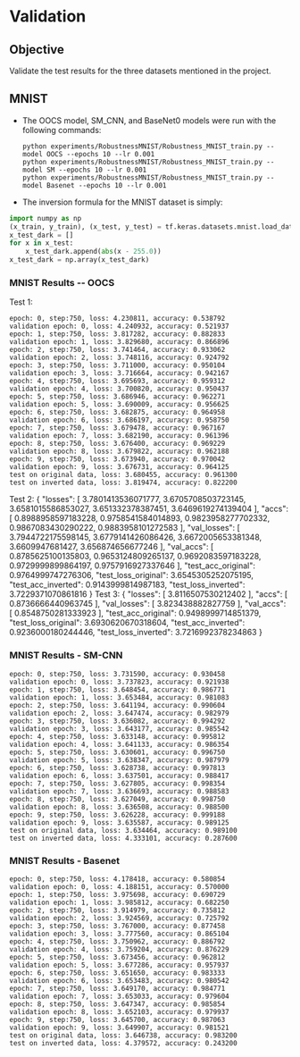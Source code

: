 # Validation

## Objective
Validate the test results for the three datasets mentioned in the project.

## MNIST
- The OOCS model, SM_CNN, and BaseNet0 models were run with the following commands:
    ```terminal
    python experiments/RobustnessMNIST/Robustness_MNIST_train.py --model OOCS --epochs 10 --lr 0.001
    python experiments/RobustnessMNIST/Robustness_MNIST_train.py --model SM --epochs 10 --lr 0.001
    python experiments/RobustnessMNIST/Robustness_MNIST_train.py --model Basenet --epochs 10 --lr 0.001
    ```
- The inversion formula for the MNIST dataset is simply:

```python
import numpy as np
(x_train, y_train), (x_test, y_test) = tf.keras.datasets.mnist.load_data()
x_test_dark = []
for x in x_test:
    x_test_dark.append(abs(x - 255.0))
x_test_dark = np.array(x_test_dark)
```

### MNIST Results -- OOCS
Test 1:
```text
epoch: 0, step:750, loss: 4.230811, accuracy: 0.538792
validation epoch: 0, loss: 4.240932, accuracy: 0.521937
epoch: 1, step:750, loss: 3.817282, accuracy: 0.882833
validation epoch: 1, loss: 3.829680, accuracy: 0.866896
epoch: 2, step:750, loss: 3.741464, accuracy: 0.933062
validation epoch: 2, loss: 3.748116, accuracy: 0.924792
epoch: 3, step:750, loss: 3.711000, accuracy: 0.950104
validation epoch: 3, loss: 3.716664, accuracy: 0.942167
epoch: 4, step:750, loss: 3.695693, accuracy: 0.959312
validation epoch: 4, loss: 3.700820, accuracy: 0.950437
epoch: 5, step:750, loss: 3.686946, accuracy: 0.962271
validation epoch: 5, loss: 3.690009, accuracy: 0.956625
epoch: 6, step:750, loss: 3.682875, accuracy: 0.964958
validation epoch: 6, loss: 3.686197, accuracy: 0.958750
epoch: 7, step:750, loss: 3.679478, accuracy: 0.967167
validation epoch: 7, loss: 3.682190, accuracy: 0.961396
epoch: 8, step:750, loss: 3.676400, accuracy: 0.969229
validation epoch: 8, loss: 3.679822, accuracy: 0.962188
epoch: 9, step:750, loss: 3.673940, accuracy: 0.970042
validation epoch: 9, loss: 3.676731, accuracy: 0.964125
test on original data, loss: 3.680455, accuracy: 0.961300
test on inverted data, loss: 3.819474, accuracy: 0.822200
```
Test 2:
{
    "losses": [
        3.7801413536071777,
        3.6705708503723145,
        3.6581015586853027,
        3.651332378387451,
        3.6469619274139404
    ],
    "accs": [
        0.8988958597183228,
        0.9758541584014893,
        0.9823958277702332,
        0.9867083430290222,
        0.9883958101272583
    ],
    "val_losses": [
        3.7944722175598145,
        3.6779141426086426,
        3.6672005653381348,
        3.6609947681427,
        3.656874656677246
    ],
    "val_accs": [
        0.8785625100135803,
        0.9653124809265137,
        0.9692083597183228,
        0.9729999899864197,
        0.9757916927337646
    ],
    "test_acc_original": 0.9764999747276306,
    "test_loss_original": 3.6545305252075195,
    "test_acc_inverted": 0.9143999814987183,
    "test_loss_inverted": 3.7229371070861816
}
Test 3:
{
    "losses": [
        3.8116507530212402
    ],
    "accs": [
        0.8736666440963745
    ],
    "val_losses": [
        3.823438882827759
    ],
    "val_accs": [
        0.8548750281333923
    ],
    "test_acc_original": 0.9498999714851379,
    "test_loss_original": 3.6930620670318604,
    "test_acc_inverted": 0.9236000180244446,
    "test_loss_inverted": 3.7216992378234863
}

### MNIST Results - SM-CNN
```text
epoch: 0, step:750, loss: 3.731590, accuracy: 0.930458
validation epoch: 0, loss: 3.737823, accuracy: 0.921938
epoch: 1, step:750, loss: 3.648454, accuracy: 0.986771
validation epoch: 1, loss: 3.653484, accuracy: 0.981083
epoch: 2, step:750, loss: 3.641194, accuracy: 0.990604
validation epoch: 2, loss: 3.647474, accuracy: 0.982979
epoch: 3, step:750, loss: 3.636082, accuracy: 0.994292
validation epoch: 3, loss: 3.643177, accuracy: 0.985542
epoch: 4, step:750, loss: 3.633148, accuracy: 0.995812
validation epoch: 4, loss: 3.641133, accuracy: 0.986354
epoch: 5, step:750, loss: 3.630601, accuracy: 0.996750
validation epoch: 5, loss: 3.638347, accuracy: 0.987979
epoch: 6, step:750, loss: 3.628738, accuracy: 0.997813
validation epoch: 6, loss: 3.637501, accuracy: 0.988417
epoch: 7, step:750, loss: 3.627805, accuracy: 0.998354
validation epoch: 7, loss: 3.636693, accuracy: 0.988583
epoch: 8, step:750, loss: 3.627049, accuracy: 0.998750
validation epoch: 8, loss: 3.636508, accuracy: 0.988500
epoch: 9, step:750, loss: 3.626228, accuracy: 0.999188
validation epoch: 9, loss: 3.635587, accuracy: 0.989125
test on original data, loss: 3.634464, accuracy: 0.989100
test on inverted data, loss: 4.333101, accuracy: 0.287600
```

### MNIST Results - Basenet
```Text
epoch: 0, step:750, loss: 4.178418, accuracy: 0.580854
validation epoch: 0, loss: 4.188151, accuracy: 0.570000
epoch: 1, step:750, loss: 3.975698, accuracy: 0.690729
validation epoch: 1, loss: 3.985812, accuracy: 0.682250
epoch: 2, step:750, loss: 3.914979, accuracy: 0.735812
validation epoch: 2, loss: 3.924569, accuracy: 0.725792
epoch: 3, step:750, loss: 3.767000, accuracy: 0.877458
validation epoch: 3, loss: 3.777560, accuracy: 0.865104
epoch: 4, step:750, loss: 3.750962, accuracy: 0.886792
validation epoch: 4, loss: 3.759204, accuracy: 0.876229
epoch: 5, step:750, loss: 3.673456, accuracy: 0.962812
validation epoch: 5, loss: 3.677286, accuracy: 0.957937
epoch: 6, step:750, loss: 3.651650, accuracy: 0.983333
validation epoch: 6, loss: 3.653483, accuracy: 0.980542
epoch: 7, step:750, loss: 3.649170, accuracy: 0.984771
validation epoch: 7, loss: 3.653033, accuracy: 0.979604
epoch: 8, step:750, loss: 3.647347, accuracy: 0.985854
validation epoch: 8, loss: 3.652103, accuracy: 0.979937
epoch: 9, step:750, loss: 3.645700, accuracy: 0.987063
validation epoch: 9, loss: 3.649907, accuracy: 0.981521
test on original data, loss: 3.646738, accuracy: 0.983200
test on inverted data, loss: 4.379572, accuracy: 0.243200
```
